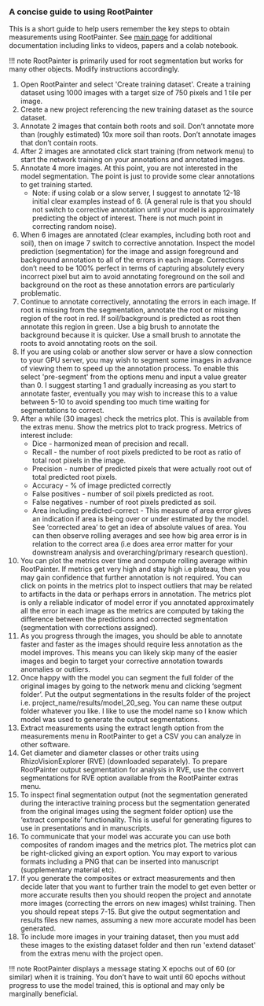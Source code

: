 ### A concise guide to using RootPainter

This is a short guide to help users remember the key steps to obtain
measurements using RootPainter. See
[main page](https://github.com/Abe404/root_painter) for additional documentation
including links to videos, papers and a colab notebook.

!!! note RootPainter is primarily used for root segmentation but works for many
other objects. Modify instructions accordingly.

1. Open RootPainter and select 'Create training dataset'. Create a training
   dataset using 1000 images with a target size of 750 pixels and 1 tile per
   image.
2. Create a new project referencing the new training dataset as the source
   dataset.
3. Annotate 2 images that contain both roots and soil. Don’t annotate more than
   (roughly estimated) 10x more soil than roots. Don’t annotate images that
   don’t contain roots.
4. After 2 images are annotated click start training (from network menu) to
   start the network training on your annotations and annotated images.
5. Annotate 4 more images. At this point, you are not interested in the model
   segmentation. The point is just to provide some clear annotations to get
   training started.
   - Note: if using colab or a slow server, I suggest to annotate 12-18 initial
     clear examples instead of 6. (A general rule is that you should not switch
     to corrective annotation until your model is approximately predicting the
     object of interest. There is not much point in correcting random noise).
6. When 6 images are annotated (clear examples, including both root and soil),
   then on image 7 switch to corrective annotation. Inspect the model prediction
   (segmentation) for the image and assign foreground and background annotation
   to all of the errors in each image. Corrections don’t need to be 100% perfect
   in terms of capturing absolutely every incorrect pixel but aim to avoid
   annotating foreground on the soil and background on the root as these
   annotation errors are particularly problematic.
7. Continue to annotate correctively, annotating the errors in each image. If
   root is missing from the segmentation, annotate the root or missing region of
   the root in red. If soil/background is predicted as root then annotate this
   region in green. Use a big brush to annotate the background because it is
   quicker. Use a small brush to annotate the roots to avoid annotating roots on
   the soil.
8. If you are using colab or another slow server or have a slow connection to
   your GPU server, you may wish to segment some images in advance of viewing
   them to speed up the annotation process. To enable this select 'pre-segment'
   from the options menu and input a value greater than 0. I suggest starting 1
   and gradually increasing as you start to annotate faster, eventually you may
   wish to increase this to a value between 5-10 to avoid spending too much time
   waiting for segmentations to correct.
9. After a while (30 images) check the metrics plot. This is available from the
   extras menu. Show the metrics plot to track progress. Metrics of interest
   include:
   - Dice - harmonized mean of precision and recall.
   - Recall - the number of root pixels predicted to be root as ratio of total
     root pixels in the image.
   - Precision - number of predicted pixels that were actually root out of total
     predicted root pixels.
   - Accuracy - % of image predicted correctly
   - False positives - number of soil pixels predicted as root.
   - False negatives - number of root pixels predicted as soil.
   - Area including predicted-correct - This measure of area error gives an
     indication if area is being over or under estimated by the model. See
     ‘corrected area’ to get an idea of absolute values of area. You can then
     observe rolling averages and see how big area error is in relation to the
     correct area (i.e does area error matter for your downstream analysis and
     overarching/primary research question).
10. You can plot the metrics over time and compute rolling average within
    RootPainter. If metrics get very high and stay high i.e plateau, then you
    may gain confidence that further annotation is not required. You can click
    on points in the metrics plot to inspect outliers that may be related to
    artifacts in the data or perhaps errors in annotation. The metrics plot is
    only a reliable indicator of model error if you annotated approximately all
    the error in each image as the metrics are computed by taking the difference
    between the predictions and corrected segmentation (segmentation with
    corrections assigned).
11. As you progress through the images, you should be able to annotate faster
    and faster as the images should require less annotation as the model
    improves. This means you can likely skip many of the easier images and begin
    to target your corrective annotation towards anomalies or outliers.
12. Once happy with the model you can segment the full folder of the original
    images by going to the network menu and clicking ‘segment folder’. Put the
    output segmentations in the results folder of the project i.e.
    project_name/results/model_20_seg. You can name these output folder whatever
    you like. I like to use the model name so I know which model was used to
    generate the output segmentations.
13. Extract measurements using the extract length option from the measurements
    menu in RootPainter to get a CSV you can analyze in other software.
14. Get diameter and diameter classes or other traits using RhizoVisionExplorer
    (RVE) (downloaded separately). To prepare RootPainter output segmentation
    for analysis in RVE, use the convert segmentations for RVE option available
    from the RootPainter extras menu.
15. To inspect final segmentation output (not the segmentation generated during
    the interactive training process but the segmentation generated from the
    original images using the segment folder option) use the ‘extract composite’
    functionality. This is useful for generating figures to use in presentations
    and in manuscripts.
16. To communicate that your model was accurate you can use both composites of
    random images and the metrics plot. The metrics plot can be right-clicked
    giving an export option. You may export to various formats including a PNG
    that can be inserted into manuscript (supplementary material etc).
17. If you generate the composites or extract measurements and then decide later
    that you want to further train the model to get even better or more accurate
    results then you should reopen the project and annotate more images
    (correcting the errors on new images) whilst training. Then you should
    repeat steps 7-15. But give the output segmentation and results files new
    names, assuming a new more accurate model has been generated.
18. To include more images in your training dataset, then you must add these
    images to the existing dataset folder and then run 'extend dataset' from the
    extras menu with the project open.

!!! note RootPainter displays a message stating X epochs out of 60 (or similar)
when it is training. You don’t have to wait until 60 epochs without progress to
use the model trained, this is optional and may only be marginally beneficial.
